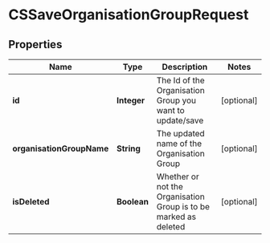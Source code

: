 
# CSSaveOrganisationGroupRequest

## Properties
Name | Type | Description | Notes
------------ | ------------- | ------------- | -------------
**id** | **Integer** | The Id of the Organisation Group you want to update/save |  [optional]
**organisationGroupName** | **String** | The updated name of the Organisation Group |  [optional]
**isDeleted** | **Boolean** | Whether or not the Organisation Group is to be marked as deleted |  [optional]



